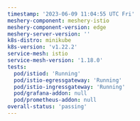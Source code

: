 ```yaml
---
timestamp: '2023-06-09 11:04:55 UTC Fri'
meshery-component: meshery-istio
meshery-component-version: edge
meshery-server-version: ''
k8s-distro: minikube
k8s-version: 'v1.22.2'
service-mesh: istio
service-mesh-version: '1.18.0'
tests:
  pod/istiod: 'Running'
  pod/istio-egressgateway: 'Running'
  pod/istio-ingressgateway: 'Running'
  pod/grafana-addon: null
  pod/prometheus-addon: null
overall-status: 'passing'
---
```

